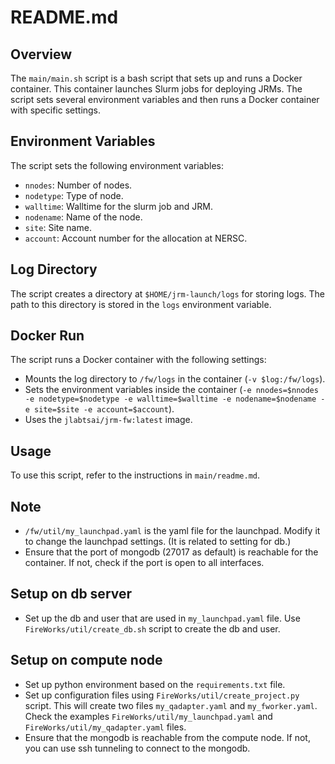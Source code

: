 # README.md

## Overview

The `main/main.sh` script is a bash script that sets up and runs a Docker container. This container launches Slurm jobs for deploying JRMs. The script sets several environment variables and then runs a Docker container with specific settings.

## Environment Variables

The script sets the following environment variables:

- `nnodes`: Number of nodes.
- `nodetype`: Type of node.
- `walltime`: Walltime for the slurm job and JRM.
- `nodename`: Name of the node.
- `site`: Site name.
- `account`: Account number for the allocation at NERSC.

## Log Directory

The script creates a directory at `$HOME/jrm-launch/logs` for storing logs. The path to this directory is stored in the `logs` environment variable.

## Docker Run

The script runs a Docker container with the following settings:

- Mounts the log directory to `/fw/logs` in the container (`-v $log:/fw/logs`).
- Sets the environment variables inside the container (`-e nnodes=$nnodes -e nodetype=$nodetype -e walltime=$walltime -e nodename=$nodename -e site=$site -e account=$account`).
- Uses the `jlabtsai/jrm-fw:latest` image.

## Usage

To use this script, refer to the instructions in `main/readme.md`.

## Note

- `/fw/util/my_launchpad.yaml` is the yaml file for the launchpad. Modify it to change the launchpad settings. (It is related to setting for db.)
- Ensure that the port of mongodb (27017 as default) is reachable for the container. If not, check if the port is open to all interfaces.

## Setup on db server

- Set up the db and user that are used in `my_launchpad.yaml` file. Use `FireWorks/util/create_db.sh` script to create the db and user.

## Setup on compute node

- Set up python environment based on the `requirements.txt` file.
- Set up configuration files using `FireWorks/util/create_project.py` script. This will create two files `my_qadapter.yaml` and `my_fworker.yaml`. Check the examples `FireWorks/util/my_launchpad.yaml` and `FireWorks/util/my_qadapter.yaml` files.
- Ensure that the mongodb is reachable from the compute node. If not, you can use ssh tunneling to connect to the mongodb.